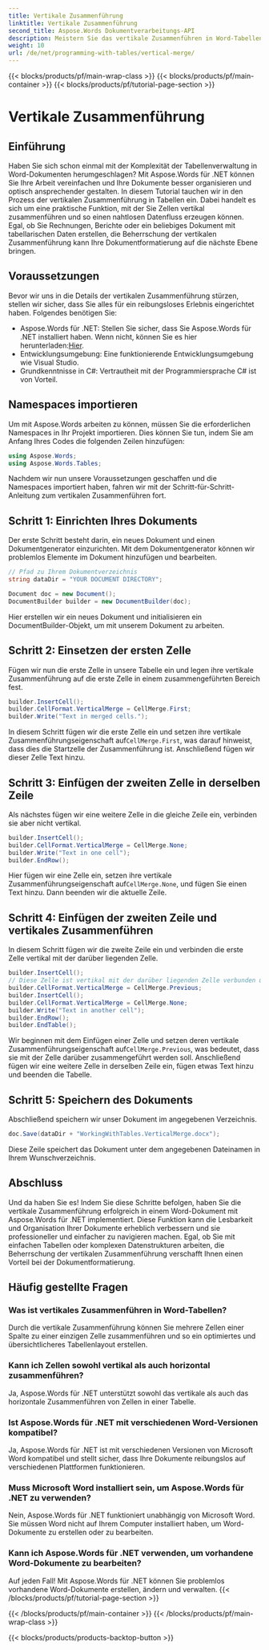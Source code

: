 ```yaml
---
title: Vertikale Zusammenführung
linktitle: Vertikale Zusammenführung
second_title: Aspose.Words Dokumentverarbeitungs-API
description: Meistern Sie das vertikale Zusammenführen in Word-Tabellen mit Aspose.Words für .NET mit dieser ausführlichen Anleitung. Erfahren Sie Schritt-für-Schritt-Anleitungen für die professionelle Dokumentformatierung.
weight: 10
url: /de/net/programming-with-tables/vertical-merge/
---
```


{{< blocks/products/pf/main-wrap-class >}}
{{< blocks/products/pf/main-container >}}
{{< blocks/products/pf/tutorial-page-section >}}

# Vertikale Zusammenführung

## Einführung

Haben Sie sich schon einmal mit der Komplexität der Tabellenverwaltung in Word-Dokumenten herumgeschlagen? Mit Aspose.Words für .NET können Sie Ihre Arbeit vereinfachen und Ihre Dokumente besser organisieren und optisch ansprechender gestalten. In diesem Tutorial tauchen wir in den Prozess der vertikalen Zusammenführung in Tabellen ein. Dabei handelt es sich um eine praktische Funktion, mit der Sie Zellen vertikal zusammenführen und so einen nahtlosen Datenfluss erzeugen können. Egal, ob Sie Rechnungen, Berichte oder ein beliebiges Dokument mit tabellarischen Daten erstellen, die Beherrschung der vertikalen Zusammenführung kann Ihre Dokumentformatierung auf die nächste Ebene bringen.

## Voraussetzungen

Bevor wir uns in die Details der vertikalen Zusammenführung stürzen, stellen wir sicher, dass Sie alles für ein reibungsloses Erlebnis eingerichtet haben. Folgendes benötigen Sie:

-  Aspose.Words für .NET: Stellen Sie sicher, dass Sie Aspose.Words für .NET installiert haben. Wenn nicht, können Sie es hier herunterladen:[Hier](https://releases.aspose.com/words/net/).
- Entwicklungsumgebung: Eine funktionierende Entwicklungsumgebung wie Visual Studio.
- Grundkenntnisse in C#: Vertrautheit mit der Programmiersprache C# ist von Vorteil.

## Namespaces importieren

Um mit Aspose.Words arbeiten zu können, müssen Sie die erforderlichen Namespaces in Ihr Projekt importieren. Dies können Sie tun, indem Sie am Anfang Ihres Codes die folgenden Zeilen hinzufügen:

```csharp
using Aspose.Words;
using Aspose.Words.Tables;
```

Nachdem wir nun unsere Voraussetzungen geschaffen und die Namespaces importiert haben, fahren wir mit der Schritt-für-Schritt-Anleitung zum vertikalen Zusammenführen fort.

## Schritt 1: Einrichten Ihres Dokuments

Der erste Schritt besteht darin, ein neues Dokument und einen Dokumentgenerator einzurichten. Mit dem Dokumentgenerator können wir problemlos Elemente im Dokument hinzufügen und bearbeiten.

```csharp
// Pfad zu Ihrem Dokumentverzeichnis
string dataDir = "YOUR DOCUMENT DIRECTORY";

Document doc = new Document();
DocumentBuilder builder = new DocumentBuilder(doc);
```

Hier erstellen wir ein neues Dokument und initialisieren ein DocumentBuilder-Objekt, um mit unserem Dokument zu arbeiten.

## Schritt 2: Einsetzen der ersten Zelle

Fügen wir nun die erste Zelle in unsere Tabelle ein und legen ihre vertikale Zusammenführung auf die erste Zelle in einem zusammengeführten Bereich fest.

```csharp
builder.InsertCell();
builder.CellFormat.VerticalMerge = CellMerge.First;
builder.Write("Text in merged cells.");
```

 In diesem Schritt fügen wir die erste Zelle ein und setzen ihre vertikale Zusammenführungseigenschaft auf`CellMerge.First`, was darauf hinweist, dass dies die Startzelle der Zusammenführung ist. Anschließend fügen wir dieser Zelle Text hinzu.

## Schritt 3: Einfügen der zweiten Zelle in derselben Zeile

Als nächstes fügen wir eine weitere Zelle in die gleiche Zeile ein, verbinden sie aber nicht vertikal.

```csharp
builder.InsertCell();
builder.CellFormat.VerticalMerge = CellMerge.None;
builder.Write("Text in one cell");
builder.EndRow();
```

 Hier fügen wir eine Zelle ein, setzen ihre vertikale Zusammenführungseigenschaft auf`CellMerge.None`, und fügen Sie einen Text hinzu. Dann beenden wir die aktuelle Zeile.

## Schritt 4: Einfügen der zweiten Zeile und vertikales Zusammenführen

In diesem Schritt fügen wir die zweite Zeile ein und verbinden die erste Zelle vertikal mit der darüber liegenden Zelle.

```csharp
builder.InsertCell();
// Diese Zelle ist vertikal mit der darüber liegenden Zelle verbunden und sollte leer sein.
builder.CellFormat.VerticalMerge = CellMerge.Previous;
builder.InsertCell();
builder.CellFormat.VerticalMerge = CellMerge.None;
builder.Write("Text in another cell");
builder.EndRow();
builder.EndTable();
```

 Wir beginnen mit dem Einfügen einer Zelle und setzen deren vertikale Zusammenführungseigenschaft auf`CellMerge.Previous`, was bedeutet, dass sie mit der Zelle darüber zusammengeführt werden soll. Anschließend fügen wir eine weitere Zelle in derselben Zeile ein, fügen etwas Text hinzu und beenden die Tabelle.

## Schritt 5: Speichern des Dokuments

Abschließend speichern wir unser Dokument im angegebenen Verzeichnis.

```csharp
doc.Save(dataDir + "WorkingWithTables.VerticalMerge.docx");
```

Diese Zeile speichert das Dokument unter dem angegebenen Dateinamen in Ihrem Wunschverzeichnis.

## Abschluss

Und da haben Sie es! Indem Sie diese Schritte befolgen, haben Sie die vertikale Zusammenführung erfolgreich in einem Word-Dokument mit Aspose.Words für .NET implementiert. Diese Funktion kann die Lesbarkeit und Organisation Ihrer Dokumente erheblich verbessern und sie professioneller und einfacher zu navigieren machen. Egal, ob Sie mit einfachen Tabellen oder komplexen Datenstrukturen arbeiten, die Beherrschung der vertikalen Zusammenführung verschafft Ihnen einen Vorteil bei der Dokumentformatierung.

## Häufig gestellte Fragen

### Was ist vertikales Zusammenführen in Word-Tabellen?
Durch die vertikale Zusammenführung können Sie mehrere Zellen einer Spalte zu einer einzigen Zelle zusammenführen und so ein optimiertes und übersichtlicheres Tabellenlayout erstellen.

### Kann ich Zellen sowohl vertikal als auch horizontal zusammenführen?
Ja, Aspose.Words für .NET unterstützt sowohl das vertikale als auch das horizontale Zusammenführen von Zellen in einer Tabelle.

### Ist Aspose.Words für .NET mit verschiedenen Word-Versionen kompatibel?
Ja, Aspose.Words für .NET ist mit verschiedenen Versionen von Microsoft Word kompatibel und stellt sicher, dass Ihre Dokumente reibungslos auf verschiedenen Plattformen funktionieren.

### Muss Microsoft Word installiert sein, um Aspose.Words für .NET zu verwenden?
Nein, Aspose.Words für .NET funktioniert unabhängig von Microsoft Word. Sie müssen Word nicht auf Ihrem Computer installiert haben, um Word-Dokumente zu erstellen oder zu bearbeiten.

### Kann ich Aspose.Words für .NET verwenden, um vorhandene Word-Dokumente zu bearbeiten?
Auf jeden Fall! Mit Aspose.Words für .NET können Sie problemlos vorhandene Word-Dokumente erstellen, ändern und verwalten.
{{< /blocks/products/pf/tutorial-page-section >}}

{{< /blocks/products/pf/main-container >}}
{{< /blocks/products/pf/main-wrap-class >}}

{{< blocks/products/products-backtop-button >}}
